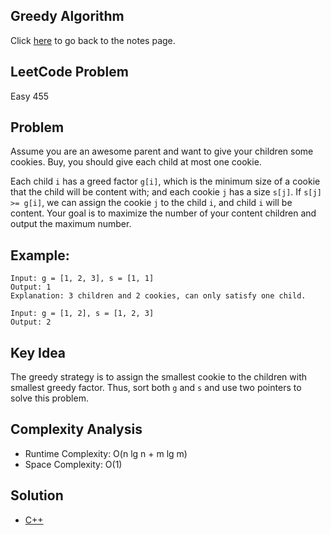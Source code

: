 ## Greedy Algorithm
Click [here](../notes.md) to go back to the notes page.

## LeetCode Problem
Easy 455

## Problem
Assume you are an awesome parent and want to give your children some cookies. Buy, you should give each child at most one cookie.

Each child `i` has a greed factor `g[i]`, which is the minimum size of a cookie that the child will be content with; and each cookie `j` has a size `s[j]`. If `s[j] >= g[i]`, we can assign the cookie `j` to the child `i`, and child `i` will be content. Your goal is to maximize the number of your content children and output the maximum number.

## Example:
```
Input: g = [1, 2, 3], s = [1, 1]
Output: 1
Explanation: 3 children and 2 cookies, can only satisfy one child.

Input: g = [1, 2], s = [1, 2, 3]
Output: 2
```

## Key Idea
The greedy strategy is to assign the smallest cookie to the children with smallest greedy factor. Thus, sort both `g` and `s` and use two pointers to solve this problem.

## Complexity Analysis
- Runtime Complexity: O(n lg n + m lg m)
- Space Complexity: O(1)

## Solution
- [C++](./solution.cpp)
